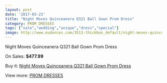```yaml
---
layout: post
date: '2017-03-23'
title: "Night Moves Quinceanera Q321 Ball Gown Prom Dress"
category: PROM DRESSES
tags: ["sale","wedding","unique","dress","special"]
image: http://www.eudances.com/3513-thickbox_default/night-moves-quinceanera-q321-ball-gown-prom-dress.jpg
---
```

Night Moves Quinceanera Q321 Ball Gown Prom Dress

On Sales: **$477.99**
<a href="https://www.eudances.com/en/prom-dresses/1180-night-moves-quinceanera-q321-ball-gown-prom-dress.html"><amp-img layout="responsive" width="600" height="600" src="//www.eudances.com/3513-thickbox_default/night-moves-quinceanera-q321-ball-gown-prom-dress.jpg" alt="Night Moves Quinceanera Q321 Ball Gown Prom Dress 0" /></a>
<a href="https://www.eudances.com/en/prom-dresses/1180-night-moves-quinceanera-q321-ball-gown-prom-dress.html"><amp-img layout="responsive" width="600" height="600" src="//www.eudances.com/3514-thickbox_default/night-moves-quinceanera-q321-ball-gown-prom-dress.jpg" alt="Night Moves Quinceanera Q321 Ball Gown Prom Dress 1" /></a>
<a href="https://www.eudances.com/en/prom-dresses/1180-night-moves-quinceanera-q321-ball-gown-prom-dress.html"><amp-img layout="responsive" width="600" height="600" src="//www.eudances.com/3515-thickbox_default/night-moves-quinceanera-q321-ball-gown-prom-dress.jpg" alt="Night Moves Quinceanera Q321 Ball Gown Prom Dress 2" /></a>
<a href="https://www.eudances.com/en/prom-dresses/1180-night-moves-quinceanera-q321-ball-gown-prom-dress.html"><amp-img layout="responsive" width="600" height="600" src="//www.eudances.com/3516-thickbox_default/night-moves-quinceanera-q321-ball-gown-prom-dress.jpg" alt="Night Moves Quinceanera Q321 Ball Gown Prom Dress 3" /></a>
<a href="https://www.eudances.com/en/prom-dresses/1180-night-moves-quinceanera-q321-ball-gown-prom-dress.html"><amp-img layout="responsive" width="600" height="600" src="//www.eudances.com/3517-thickbox_default/night-moves-quinceanera-q321-ball-gown-prom-dress.jpg" alt="Night Moves Quinceanera Q321 Ball Gown Prom Dress 4" /></a>

Buy it: [Night Moves Quinceanera Q321 Ball Gown Prom Dress](https://www.eudances.com/en/prom-dresses/1180-night-moves-quinceanera-q321-ball-gown-prom-dress.html "Night Moves Quinceanera Q321 Ball Gown Prom Dress")

View more: [PROM DRESSES](https://www.eudances.com/en/13-prom-dresses "PROM DRESSES")